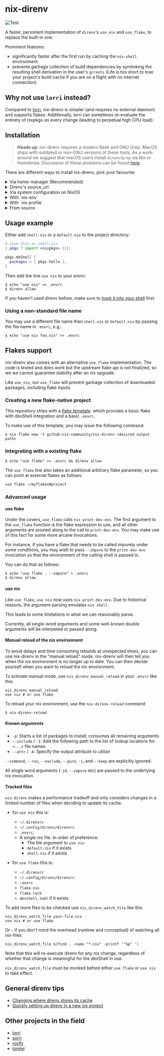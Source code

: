 # nix-direnv

![Test](https://github.com/nix-community/nix-direnv/workflows/Test/badge.svg)

A faster, persistent implementation of `direnv`'s `use_nix` and `use_flake`,
to replace the built-in one.

Prominent features:

- significantly faster after the first run by caching the `nix-shell` environment
- prevents garbage collection of build dependencies by symlinking the resulting
  shell derivation in the user's `gcroots` (Life is too short to lose
  your project's build cache if you are on a flight with no internet connection)

## Why not use `lorri` instead?

Compared to [lorri](https://github.com/nix-community/lorri),
nix-direnv is simpler (and requires no external daemon) and supports flakes.
Additionally, lorri can sometimes re-evaluate the entirety of nixpkgs on every change
(leading to perpetual high CPU load).

## Installation

> **Heads up**: nix-direnv requires a modern Bash and GNU Grep.
> MacOS ships with outdated or non-GNU versions of these tools,
> As a work-around we suggest that macOS users install `direnv`/`grep` via Nix or Homebrew.
> Discussion of these problems can be found
> [here](https://github.com/nix-community/nix-direnv/issues/3).

There are different ways to install nix-direnv, pick your favourite:

<details>
  <summary> Via home-manager (Recommended)</summary>

### Via home-manager

Note that while the home-manager integration is recommended,
some use cases require the use of features only present in some versions of nix-direnv.
It is much harder to control the version of nix-direnv installedwith this method.
If you require such specific control, please use another method of installing nix-direnv.

In `$HOME/.config/nixpkgs/home.nix` add

```Nix
{
  # ...other config, other config...

  programs = {
    direnv = {
      enable = true;
      enableBashIntegration = true; # see note on other shells below
      nix-direnv.enable = true;
    };

    bash.enable = true; # see note on other shells below
  };
}
```

Check the current [Home Manager Options](https://mipmip.github.io/home-manager-option-search/?query=direnv)
for integration with shells other than Bash. Be sure to also allow `home-manager` to
manage your shell with `programs.<your_shell>.enable = true`.

</details>
<details>
  <summary>Direnv's source_url</summary>

### Direnv source\_url

Put the following lines in your `.envrc`:

```bash
if ! has nix_direnv_version || ! nix_direnv_version 2.3.0; then
  source_url "https://raw.githubusercontent.com/nix-community/nix-direnv/2.3.0/direnvrc" "sha256-Dmd+j63L84wuzgyjITIfSxSD57Tx7v51DMxVZOsiUD8="
fi
```

</details>

<details>
  <summary>Via system configuration on NixOS</summary>

### Via system configuration on NixOS

For NixOS 23.05+ all that's required is 

```Nix 
{
  programs.direnv.enable = true;
}
```

other available options are:

```Nix
{ pkgs, ... }: {
  #set to default values
  programs.direnv = {
    package = pkgs.direnv;
    silent = false;
    persistDerivations = true;
    loadInNixShell = true;
    direnvrcExtra = "";
    nix-direnv = {
      enable = true;
      package = pkgs.nix-direnv;
    };
  }
```

NixOS 22.11 or before requires:

```Nix 
{ pkgs, ... }: {
  environment.systemPackages = with pkgs; [ direnv nix-direnv ];
  # nix options for derivations to persist garbage collection
  nix.settings = {
    keep-outputs = true;
    keep-derivations = true;
  };
  environment.pathsToLink = [
    "/share/nix-direnv"
  ];
}
```

and sourcing the `direnvrc` from this repository in your own `$HOME/.config/direnv/direnvrc`

```bash
# put this in ~/.config/direnv/direnvrc
source /run/current-system/sw/share/nix-direnv/direnvrc
```

</details>

<details>
  <summary>With `nix-env`</summary>

### With `nix-env`

As **non-root** user do the following:

```shell
nix-env -f '<nixpkgs>' -iA nix-direnv
```

Then add nix-direnv to `$HOME/.config/direnv/direnvrc`:

```bash
source $HOME/.nix-profile/share/nix-direnv/direnvrc
```

You also need to set `keep-outputs` and `keep-derivations` to nix.conf
as described in the installation via home-manager section.

</details>
  
  <details>
  <summary>With `nix profile`</summary>

### With `nix profile`

As **non-root** user do the following:

```shell
nix profile install nixpkgs#nix-direnv
```

Then add nix-direnv to `$HOME/.config/direnv/direnvrc`:

```bash
source $HOME/.nix-profile/share/nix-direnv/direnvrc
```

You also need to set `keep-outputs` and `keep-derivations` to nix.conf
as described in the installation via home-manager section.

</details>

<details>
  <summary>From source</summary>

### From source

Clone the repository to some directory
and then source the direnvrc from this repository in your own 
`~/.config/direnv/direnvrc`:

```bash
# put this in ~/.config/direnv/direnvrc
source $HOME/nix-direnv/direnvrc
```

You also need to set `keep-outputs` and `keep-derivations` to nix.conf
as described in the installation via home-manager section.

</details>

## Usage example

Either add `shell.nix` or a `default.nix` to the project directory:

``` nix
# save this as shell.nix
{ pkgs ? import <nixpkgs> {}}:

pkgs.mkShell {
  packages = [ pkgs.hello ];
}
```

Then add the line `use nix` to your envrc:

```console
$ echo "use nix" >> .envrc
$ direnv allow
```

If you haven't used direnv before,
make sure to [hook it into your shell](https://direnv.net/docs/hook.html) first.

### Using a non-standard file name

You may use a different file name than `shell.nix` or `default.nix`
by passing the file name in `.envrc`, e.g.:

```console
$ echo "use nix foo.nix" >> .envrc
```

## Flakes support

nix-direnv also comes with an alternative `use_flake` implementation.
The code is tested and does work but the upstream flake api is not finalized,
so we we cannot guarantee stability after an nix upgrade.

Like `use_nix`,
our `use_flake` will prevent garbage collection of downloaded packages,
including flake inputs.

### Creating a new flake-native project

This repository ships with a [flake template](https://github.com/nix-community/nix-direnv/tree/master/templates/flake).
which provides a basic flake with devShell integration and a basic `.envrc`.

To make use of this template, you may issue the following command:

```console
$ nix flake new -t github:nix-community/nix-direnv <desired output path>

```

### Integrating with a existing flake

```console
$ echo "use flake" >> .envrc && direnv allow

```

The `use flake` line also takes an additional arbitrary flake parameter,
so you can point at external flakes as follows:

```bash
use flake ~/myflakes#project
```

### Advanced usage

#### use flake

Under the covers, `use_flake` calls `nix print-dev-env`.
The first argument to the `use_flake` function is the flake expression to use,
and all other arguments are proxied along to the call to `print-dev-env`.
You may make use of this fact for some more arcane invocations.

For instance, if you have a flake that needs to be called impurely under some conditions,
you may wish to pass `--impure` to the `print-dev-env` invocation
so that the environment of the calling shell is passed in.

You can do that as follows:

```console
$ echo "use flake . --impure" > .envrc
$ direnv allow
```

#### use nix

Like `use flake`, `use nix` now uses `nix print-dev-env`.
Due to historical reasons, the argument parsing emulates `nix shell`.

This leads to some limitations in what we can reasonably parse.

Currently, all single-word arguments and some well-known double arguments
will be interpeted or passed along.

#### Manual reload of the nix environment

To avoid delays and time consuming rebuilds at unexpected times, you can use
nix-direnv in the "manual reload" mode. nix-direnv will then tell you when the
nix environment is no longer up to date. You can then decide yourself when you
want to reload the nix environment.

To activate manual mode, use `nix_direnv_manual_reload` in your `.envrc` like this:

```shell
nix_direnv_manual_reload
use nix # or use flake
```

To reload your nix environment, use the `nix-direnv-reload` command:

```console
$ nix-direnv-reload
```

##### Known arguments

- `-p`: Starts a list of packages to install; consumes all remaining arguments
- `--include` / `-I`: Add the following path to the list of lookup locations for `<...>` file names
- `--attr` / `-A`: Specify the output attribute to utilize

`--command`, `--run`, `--exclude`, `--pure`, `-i`, and `--keep` are explicitly ignored.

All single word arguments (`-j4`, `--impure` etc)
are passed to the underlying nix invocation.

#### Tracked files

`nix-direnv` makes a performance tradeoff
and only considers changes in a limited number of files
when deciding to update its cache.

- for `use nix` this is:
    * `~/.direnvrc`
    * `~/.config/direnv/direnvrc`
    * `.envrc`,
    * A single nix file. In order of preference:
        + The file argument to `use nix`
        + `default.nix` if it exists
        + `shell.nix` if it exists

- for `use flake` this is:
    * `~/.direnvrc`
    * `~/.config/direnv/direnvrc`
    * `.envrc`
    * `flake.nix`
    * `flake.lock`
    * `devshell.toml` if it exists

To add more files to be checked use `nix_direnv_watch_file` like this

```shell
nix_direnv_watch_file your-file.nix
use nix # or use flake
```

Or - if you don't mind the overhead (runtime and conceptual) of watching all nix-files:

```shell
nix_direnv_watch_file $(find . -name "*.nix" -printf '"%p" ')
```

Note that this will re-execute direnv for any nix change,
regardless of whether that change is meaningful for the devShell in use.

`nix_direnv_watch_file` must be invoked before either `use flake` or `use nix` to take effect.

## General direnv tips

- [Changing where direnv stores its cache](https://github.com/direnv/direnv/wiki/Customizing-cache-location)
- [Quickly setting up direnv in a new nix project](https://github.com/nix-community/nix-direnv/wiki/Shell-integration)

## Other projects in the field

- [lorri](https://github.com/nix-community/lorri)
- [sorri](https://github.com/nmattia/sorri)
- [nixify](https://github.com/kalbasit/nur-packages/blob/master/pkgs/nixify/envrc)
- [lorelei](https://github.com/shajra/direnv-nix-lorelei)
